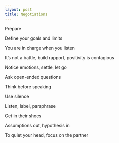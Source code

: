 ```yaml
---
layout: post
title: Negotiations
---
```



Prepare 

Define your goals and limits 

You are in charge when you listen

It’s not a battle, build rapport, positivity is contagious 

Notice emotions, settle, let go 

Ask open-ended questions 

Think before speaking 

Use silence 

Listen, label, paraphrase

Get in their shoes

Assumptions out, hypothesis in 

To quiet your head, focus on the partner 


